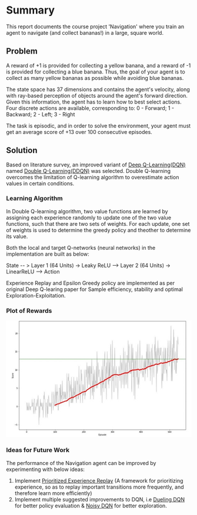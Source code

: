 # Summary

This report documents the course project 'Navigation' where you train an agent to navigate (and collect bananas!) in a large, square world.

## Problem

A reward of +1 is provided for collecting a yellow banana, and a reward of -1 is provided for collecting a blue banana. Thus, the goal of your agent is to collect as many yellow bananas as possible while avoiding blue bananas.

The state space has 37 dimensions and contains the agent's velocity, along with ray-based perception of objects around the agent's forward direction. Given this information, the agent has to learn how to best select actions. Four discrete actions are available, corresponding to:
    0 - Forward; 
    1 - Backward; 
    2 - Left; 
    3 - Right
    
The task is episodic, and in order to solve the environment, your agent must get an average score of +13 over 100 consecutive episodes.

## Solution

Based on literature survey, an improved variant of [Deep Q-Learning(DQN)](https://storage.googleapis.com/deepmind-media/dqn/DQNNaturePaper.pdf) named [Double Q-Learning(DDQN)](https://arxiv.org/pdf/1509.06461.pdf) was selected. Double Q-learning overcomes the limitation of Q-learning algorithm to overestimate action values in certain conditions.

### Learning Algorithm

In Double Q-learning algorithm, two value functions are learned by assigning each experience randomly to update one of the two value functions, such that there are two sets of weights. For each update, one set of weights is used to determine the greedy policy and theother to determine its value.

Both the local and target Q-networks (neural networks) in the implementation are built as below:

State -- > Layer 1 (64 Units) -> Leaky ReLU --> Layer 2 (64 Units) -> LinearReLU --> Action

Experience Replay and Epsilon Greedy policy are implemented as per original Deep Q-learing paper for Sample efficiency, stability and optimal Exploration-Exploitation.

### Plot of Rewards

![](plot_p1.JPG)

### Ideas for Future Work

The performance of the Navigation agent can be improved by experimenting with below ideas:
 1. Implement [Prioritized Experience Replay](https://arxiv.org/abs/1511.05952)
    (A framework for prioritizing experience, so as to replay important transitions more frequently, and therefore learn more efficiently)
 2. Implement multiple suggested improvements to DQN, i.e [Dueling DQN](https://arxiv.org/abs/1511.06581) for better policy evaluation & [Noisy DQN](https://arxiv.org/abs/1706.10295) for better exploration.


```python

```

